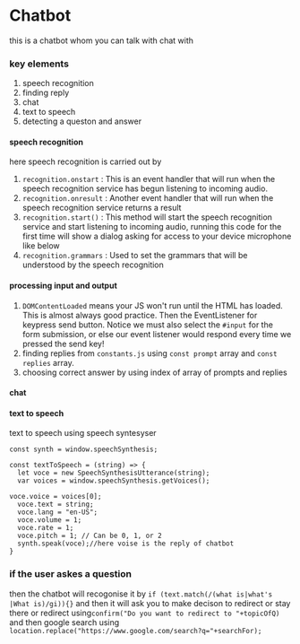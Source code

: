 # Chatbot
this is a chatbot whom you can talk with chat with
### key elements 
1. speech recognition 
2. finding reply 
3. chat 
4. text to speech 
5. detecting a queston and answer
#### speech recognition 
here speech recognition is carried out by 
1. `recognition.onstart` : This is an event handler that will run when the speech recognition service has begun listening to incoming audio. 
2. `recognition.onresult` : Another event handler that will run when the speech recognition service returns a result 
3. `recognition.start()` : This method will start the speech recognition service and start listening to incoming audio, running this code for the first time will show a dialog asking for access to your device microphone like below 
4. `recognition.grammars` : Used to set the grammars that will be understood by the speech recognition 
#### processing input and output 
1. `DOMContentLoaded` means your JS won't run until the HTML has loaded. This is almost always good practice. Then the EventListener for keypress send button. Notice we must also select the `#input` for the form submission, or else our event listener would respond every time we pressed the send key!
2. finding replies from `constants.js` using `const prompt` array and `const replies` array.
3. choosing correct answer by using index of array of prompts and replies 
#### chat 

#### text to speech 
text to speech using speech syntesyser 
```
const synth = window.speechSynthesis;

const textToSpeech = (string) => {
  let voce = new SpeechSynthesisUtterance(string);
  var voices = window.speechSynthesis.getVoices();

voce.voice = voices[0];
  voce.text = string;
  voce.lang = "en-US";
  voce.volume = 1;
  voce.rate = 1;
  voce.pitch = 1; // Can be 0, 1, or 2
  synth.speak(voce);//here voise is the reply of chatbot
}
```
### if the user askes a question
then the chatbot will recogonise it by `if (text.match(/(what is|what's |What is)/gi)){}`
and then it will ask you to make decison to redirect or stay there or redirect using`confirm("Do you want to redirect to "+topicOfQ)`
and then google search using `location.replace("https://www.google.com/search?q="+searchFor);`
